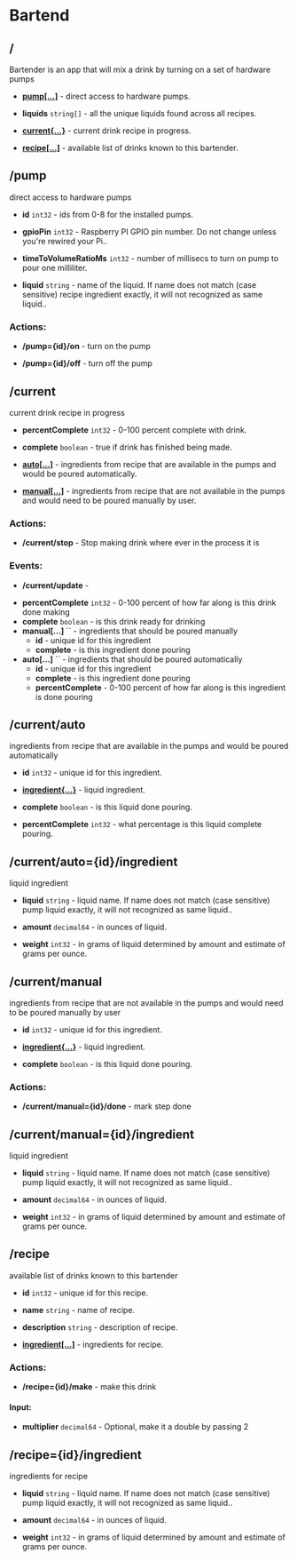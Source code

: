 

# Bartend


## <a name="/bartend"></a>/
Bartender is an app that will mix a drink by turning on a set of hardware pumps


  
* **[pump[…]](#/pump)** - direct access to hardware pumps. 

  
* **liquids** `string[]` - all the unique liquids found across all recipes. 

  
* **[current{…}](#/current)** - current drink recipe in progress. 

  
* **[recipe[…]](#/recipe)** - available list of drinks known to this bartender. 







## <a name="/pump"></a>/pump
direct access to hardware pumps


  
* **id** `int32` - ids from 0-8 for the installed pumps. 

  
* **gpioPin** `int32` - Raspberry PI GPIO pin number. Do not change unless you&#39;re rewired your Pi.. 

  
* **timeToVolumeRatioMs** `int32` - number of millisecs to turn on pump to pour one milliliter. 

  
* **liquid** `string` - name of the liquid. If name does not match (case sensitive) recipe 
        ingredient exactly, it will not recognized as same liquid.. 



### Actions:

* <a name="/pump/on"></a>**/pump={id}/on** - turn on the pump
 
  


  


* <a name="/pump/off"></a>**/pump={id}/off** - turn off the pump
 
  


  







## <a name="/current"></a>/current
current drink recipe in progress


  
* **percentComplete** `int32` - 0-100 percent complete with drink. 

  
* **complete** `boolean` - true if drink has finished being made. 

  
* **[auto[…]](#/current/auto)** - ingredients from recipe that are available in the pumps and would
        be poured automatically. 

  
* **[manual[…]](#/current/manual)** - ingredients from recipe that are not available in the pumps and would
        need to be poured manually by user. 



### Actions:

* <a name="/current/stop"></a>**/current/stop** - Stop making drink where ever in the process it is
 
  


  





### Events:

* <a name="/current/update"></a>**/current/update** - 

  
>
* **percentComplete** `int32` - 0-100 percent of how far along is this drink done making
* **complete** `boolean` - is this drink ready for drinking
* **manual[…]** `` - ingredients that should be poured manually
    * **id** - unique id for this ingredient 
    * **complete** - is this ingredient done pouring 
* **auto[…]** `` - ingredients that should be poured automatically
    * **id** - unique id for this ingredient 
    * **complete** - is this ingredient done pouring 
    * **percentComplete** - 0-100 percent of how far along is this ingredient is done pouring 





## <a name="/current/auto"></a>/current/auto
ingredients from recipe that are available in the pumps and would
        be poured automatically


  
* **id** `int32` - unique id for this ingredient. 

  
* **[ingredient{…}](#/current/auto={id}/ingredient)** - liquid ingredient. 

  
* **complete** `boolean` - is this liquid done pouring. 

  
* **percentComplete** `int32` - what percentage is this liquid complete pouring. 







## <a name="/current/auto={id}/ingredient"></a>/current/auto={id}/ingredient
liquid ingredient


  
* **liquid** `string` - liquid name. If name does not match (case sensitive) pump 
        liquid exactly, it will not recognized as same liquid.. 

  
* **amount** `decimal64` - in ounces of liquid. 

  
* **weight** `int32` - in grams of liquid determined by amount and estimate of grams per ounce. 







## <a name="/current/manual"></a>/current/manual
ingredients from recipe that are not available in the pumps and would
        need to be poured manually by user


  
* **id** `int32` - unique id for this ingredient. 

  
* **[ingredient{…}](#/current/manual={id}/ingredient)** - liquid ingredient. 

  
* **complete** `boolean` - is this liquid done pouring. 



### Actions:

* <a name="/current/manual/done"></a>**/current/manual={id}/done** - mark step done
 
  


  







## <a name="/current/manual={id}/ingredient"></a>/current/manual={id}/ingredient
liquid ingredient


  
* **liquid** `string` - liquid name. If name does not match (case sensitive) pump 
        liquid exactly, it will not recognized as same liquid.. 

  
* **amount** `decimal64` - in ounces of liquid. 

  
* **weight** `int32` - in grams of liquid determined by amount and estimate of grams per ounce. 







## <a name="/recipe"></a>/recipe
available list of drinks known to this bartender


  
* **id** `int32` - unique id for this recipe. 

  
* **name** `string` - name of recipe. 

  
* **description** `string` - description of recipe. 

  
* **[ingredient[…]](#/recipe={id}/ingredient)** - ingredients for recipe. 



### Actions:

* <a name="/recipe/make"></a>**/recipe={id}/make** - make this drink
 
  
#### Input:
>
* **multiplier** `decimal64` - Optional, make it a double by passing 2


  







## <a name="/recipe={id}/ingredient"></a>/recipe={id}/ingredient
ingredients for recipe


  
* **liquid** `string` - liquid name. If name does not match (case sensitive) pump 
        liquid exactly, it will not recognized as same liquid.. 

  
* **amount** `decimal64` - in ounces of liquid. 

  
* **weight** `int32` - in grams of liquid determined by amount and estimate of grams per ounce. 








